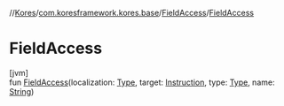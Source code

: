 //[Kores](../../../index.md)/[com.koresframework.kores.base](../index.md)/[FieldAccess](index.md)/[FieldAccess](-field-access.md)

# FieldAccess

[jvm]\
fun [FieldAccess](-field-access.md)(localization: [Type](https://docs.oracle.com/javase/8/docs/api/java/lang/reflect/Type.html), target: [Instruction](../../com.koresframework.kores/-instruction/index.md), type: [Type](https://docs.oracle.com/javase/8/docs/api/java/lang/reflect/Type.html), name: [String](https://kotlinlang.org/api/latest/jvm/stdlib/kotlin/-string/index.html))
